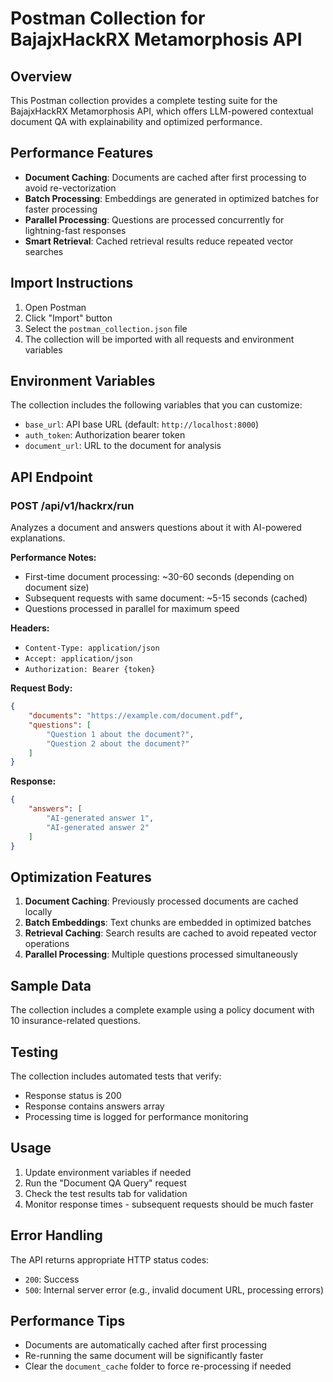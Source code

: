 # Postman Collection for BajajxHackRX Metamorphosis API

## Overview
This Postman collection provides a complete testing suite for the BajajxHackRX Metamorphosis API, which offers LLM-powered contextual document QA with explainability and optimized performance.

## Performance Features
- **Document Caching**: Documents are cached after first processing to avoid re-vectorization
- **Batch Processing**: Embeddings are generated in optimized batches for faster processing
- **Parallel Processing**: Questions are processed concurrently for lightning-fast responses
- **Smart Retrieval**: Cached retrieval results reduce repeated vector searches

## Import Instructions
1. Open Postman
2. Click "Import" button
3. Select the `postman_collection.json` file
4. The collection will be imported with all requests and environment variables

## Environment Variables
The collection includes the following variables that you can customize:

- `base_url`: API base URL (default: `http://localhost:8000`)
- `auth_token`: Authorization bearer token
- `document_url`: URL to the document for analysis

## API Endpoint

### POST /api/v1/hackrx/run
Analyzes a document and answers questions about it with AI-powered explanations.

**Performance Notes:**
- First-time document processing: ~30-60 seconds (depending on document size)
- Subsequent requests with same document: ~5-15 seconds (cached)
- Questions processed in parallel for maximum speed

**Headers:**
- `Content-Type: application/json`
- `Accept: application/json`
- `Authorization: Bearer {token}`

**Request Body:**
```json
{
    "documents": "https://example.com/document.pdf",
    "questions": [
        "Question 1 about the document?",
        "Question 2 about the document?"
    ]
}
```

**Response:**
```json
{
    "answers": [
        "AI-generated answer 1",
        "AI-generated answer 2"
    ]
}
```

## Optimization Features
1. **Document Caching**: Previously processed documents are cached locally
2. **Batch Embeddings**: Text chunks are embedded in optimized batches
3. **Retrieval Caching**: Search results are cached to avoid repeated vector operations
4. **Parallel Processing**: Multiple questions processed simultaneously

## Sample Data
The collection includes a complete example using a policy document with 10 insurance-related questions.

## Testing
The collection includes automated tests that verify:
- Response status is 200
- Response contains answers array
- Processing time is logged for performance monitoring

## Usage
1. Update environment variables if needed
2. Run the "Document QA Query" request
3. Check the test results tab for validation
4. Monitor response times - subsequent requests should be much faster

## Error Handling
The API returns appropriate HTTP status codes:
- `200`: Success
- `500`: Internal server error (e.g., invalid document URL, processing errors)

## Performance Tips
- Documents are automatically cached after first processing
- Re-running the same document will be significantly faster
- Clear the `document_cache` folder to force re-processing if needed
